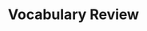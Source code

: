 ---
title: Vocabulary Review

source:
- title: Common Core Basics
  subject: Social Studies
  chapter: 3
  toc_type: Lesson Review
  toc_number: 3.4
  pages: 132 - 137
  
questions:
  - excerpt: 1, 2, 3, 4, 5
    text: >
      Both __________ and liberal have worked to solve the country's environmental issues. For example, President Nixon passed the Clean Air Act. This legislation regulated the __________ that cars and factories could produce. Presidents Ford and Carter encouraged all Americans to __________ energy. In the past several years, both Republican and Democratic presidential administrations have encouraged the development of new __________ to help the United States become energy independent.
  - number: 1
    text: >
      Both consrvative and __________ have worked to solve the country's environmental issues.
    choice:
      - option: conservative
      - option: conserve
      - option: definition
      - option: emissions
      - option: example
      - option: liberal
      - option: technology
    answer: 
      - option: conservative
  - number: 2
    text: >
      This legislation regulated the __________ that cars and factories could produce.
    choice:
      - option: conservative
      - option: conserve
      - option: definition
      - option: emissions
      - option: example
      - option: liberal
      - option: technology
    answer: 
      - option: emissions
  - number: 3
    text: >
      Presidents Ford and Carter encouraged all Americans to __________ energy.
    choice:
      - option: conservative
      - option: conserve
      - option: definition
      - option: emissions
      - option: example
      - option: liberal
      - option: technology
    answer: 
      - option: conserve
  - number: 4
    text: >
      In the past several years, both Republican and Democratic presidential administrations have encouraged the development of new __________ to help the United States become energy independent.
    choice:
      - option: conservative
      - option: conserve
      - option: definition
      - option: emissions
      - option: example
      - option: liberal
      - option: technology
    answer: 
      - option: technology

layout: cc_review
---